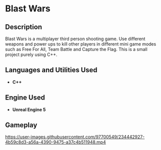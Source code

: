 <h1>Blast Wars</h1>

<h2>Description</h2>
Blast Wars is a multiplayer third person shooting game. Use different weapons and power ups to kill other players in different mini game modes such as Free For All, Team Battle and Capture the Flag. This is a small project purely using C++.
<br /> 


<h2>Languages and Utilities Used</h2>

- <b>C++</b> 

<h2>Engine Used </h2>

- <b>Unreal Engine 5</b>

<h2>Gameplay</h2>





https://user-images.githubusercontent.com/97700549/234442927-4b59c8d3-a56a-4390-9475-a37c4b511948.mp4



